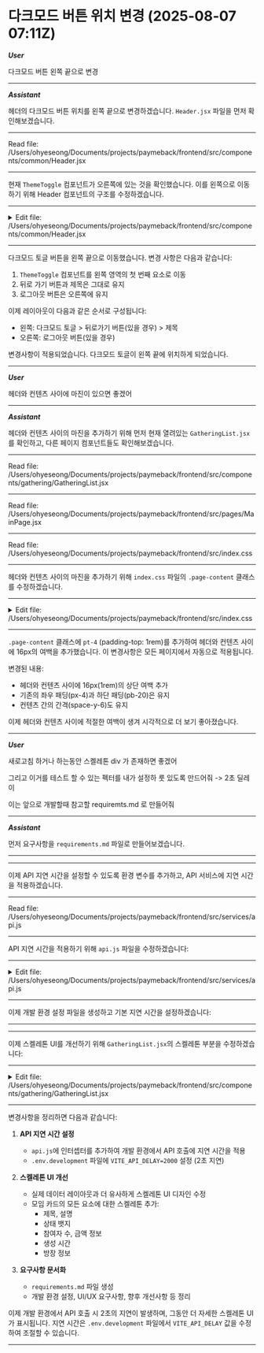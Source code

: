 <!-- Generated by SpecStory -->

# 다크모드 버튼 위치 변경 (2025-08-07 07:11Z)

_**User**_

다크모드 버튼 왼쪽 끝으로 변경

---

_**Assistant**_

헤더의 다크모드 버튼 위치를 왼쪽 끝으로 변경하겠습니다. `Header.jsx` 파일을 먼저 확인해보겠습니다.

---

Read file: /Users/ohyeseong/Documents/projects/paymeback/frontend/src/components/common/Header.jsx

---

현재 `ThemeToggle` 컴포넌트가 오른쪽에 있는 것을 확인했습니다. 이를 왼쪽으로 이동하기 위해 Header 컴포넌트의 구조를 수정하겠습니다.

---

<details><summary>Edit file: /Users/ohyeseong/Documents/projects/paymeback/frontend/src/components/common/Header.jsx</summary>

undefined

**Chunk 1**
Lines added: 1, lines removed: undefined

```diff
@@ -23,4 +23,5 @@
        <div className="max-w-md mx-auto px-4 py-3 flex justify-between items-center">
          <div className="flex items-center gap-3">
+           <ThemeToggle />
            {showBack && (
              <button 
```

**Chunk 2**
Lines added: undefined, lines removed: 1

```diff
@@ -35,5 +36,4 @@
          
          <div className="flex items-center gap-2">
-           <ThemeToggle />
            {showLogout && (
              <button 
```

</details>

---

다크모드 토글 버튼을 왼쪽 끝으로 이동했습니다. 변경 사항은 다음과 같습니다:

1. `ThemeToggle` 컴포넌트를 왼쪽 영역의 첫 번째 요소로 이동
2. 뒤로 가기 버튼과 제목은 그대로 유지
3. 로그아웃 버튼은 오른쪽에 유지

이제 레이아웃이 다음과 같은 순서로 구성됩니다:
- 왼쪽: 다크모드 토글 > 뒤로가기 버튼(있을 경우) > 제목
- 오른쪽: 로그아웃 버튼(있을 경우)

변경사항이 적용되었습니다. 다크모드 토글이 왼쪽 끝에 위치하게 되었습니다.

---

_**User**_

헤더와 컨텐츠 사이에 마진이 있으면 좋겠어

---

_**Assistant**_

헤더와 컨텐츠 사이의 마진을 추가하기 위해 먼저 현재 열려있는 `GatheringList.jsx`를 확인하고, 다른 페이지 컴포넌트들도 확인해보겠습니다.

---

Read file: /Users/ohyeseong/Documents/projects/paymeback/frontend/src/components/gathering/GatheringList.jsx

---

Read file: /Users/ohyeseong/Documents/projects/paymeback/frontend/src/pages/MainPage.jsx

---

Read file: /Users/ohyeseong/Documents/projects/paymeback/frontend/src/index.css

---

헤더와 컨텐츠 사이의 마진을 추가하기 위해 `index.css` 파일의 `.page-content` 클래스를 수정하겠습니다.

---

<details><summary>Edit file: /Users/ohyeseong/Documents/projects/paymeback/frontend/src/index.css</summary>

undefined

**Chunk 1**
Lines added: 1, lines removed: 1

```diff
@@ -9,5 +9,5 @@
  
    .page-content {
-     @apply max-w-md mx-auto space-y-6 pb-20 px-4;
+     @apply max-w-md mx-auto space-y-6 pb-20 px-4 pt-4;
    }
  
```

</details>

---

`.page-content` 클래스에 `pt-4` (padding-top: 1rem)를 추가하여 헤더와 컨텐츠 사이에 16px의 여백을 추가했습니다. 이 변경사항은 모든 페이지에서 자동으로 적용됩니다.

변경된 내용:
- 헤더와 컨텐츠 사이에 16px(1rem)의 상단 여백 추가
- 기존의 좌우 패딩(px-4)과 하단 패딩(pb-20)은 유지
- 컨텐츠 간의 간격(space-y-6)도 유지

이제 헤더와 컨텐츠 사이에 적절한 여백이 생겨 시각적으로 더 보기 좋아졌습니다.

---

_**User**_

새로고침 하거나 하는동안 스켈레톤 div 가 존재하면 좋겠어

그리고 이거를 테스트 할 수 있는 펙터를 내가 설정하 룻 있도록 만드어줘 -> 2초 딜레이

이는 앞으로 개발할때 참고할 requiremts.md 로 만들어줘

---

_**Assistant**_

먼저 요구사항을 `requirements.md` 파일로 만들어보겠습니다.

---



---

이제 API 지연 시간을 설정할 수 있도록 환경 변수를 추가하고, API 서비스에 지연 시간을 적용하겠습니다.

---

Read file: /Users/ohyeseong/Documents/projects/paymeback/frontend/src/services/api.js

---

API 지연 시간을 적용하기 위해 `api.js` 파일을 수정하겠습니다:

---

<details><summary>Edit file: /Users/ohyeseong/Documents/projects/paymeback/frontend/src/services/api.js</summary>

undefined

**Chunk 1**
Lines added: 11, lines removed: 2

```diff
@@ -11,11 +11,20 @@
  });
  
- // Request interceptor to add auth token
+ // Add artificial delay in development mode
+ const addArtificialDelay = async () => {
+   const delay = import.meta.env.VITE_API_DELAY;
+   if (delay) {
+     await new Promise(resolve => setTimeout(resolve, parseInt(delay)));
+   }
+ };
+ 
+ // Request interceptor to add auth token and artificial delay
  api.interceptors.request.use(
-   (config) => {
+   async (config) => {
      const token = localStorage.getItem(STORAGE_KEYS.ACCESS_TOKEN);
      if (token) {
        config.headers.Authorization = `Bearer ${token}`;
      }
+     await addArtificialDelay();
      return config;
    },
```

</details>

---

이제 개발 환경 설정 파일을 생성하고 기본 지연 시간을 설정하겠습니다:

---



---

이제 스켈레톤 UI를 개선하기 위해 `GatheringList.jsx`의 스켈레톤 부분을 수정하겠습니다:

---

<details><summary>Edit file: /Users/ohyeseong/Documents/projects/paymeback/frontend/src/components/gathering/GatheringList.jsx</summary>

undefined

**Chunk 1**
Lines added: 28, lines removed: 5

```diff
@@ -32,9 +32,32 @@
          {[...Array(3)].map((_, i) => (
            <div key={i} className="card animate-pulse">
-             <div className="h-4 bg-gray-200 dark:bg-gray-700 rounded mb-2"></div>
-             <div className="h-3 bg-gray-200 dark:bg-gray-700 rounded w-2/3 mb-3"></div>
-             <div className="flex justify-between">
-               <div className="h-3 bg-gray-200 dark:bg-gray-700 rounded w-16"></div>
-               <div className="h-3 bg-gray-200 dark:bg-gray-700 rounded w-20"></div>
+             <div className="flex justify-between items-start mb-3">
+               <div className="flex-1">
+                 <div className="h-5 bg-gray-200 dark:bg-gray-700 rounded w-3/4 mb-2"></div>
+                 <div className="h-3 bg-gray-200 dark:bg-gray-700 rounded w-2/3 mb-1"></div>
+                 <div className="h-3 bg-gray-200 dark:bg-gray-700 rounded w-1/2"></div>
+               </div>
+               <div className="h-6 w-6 bg-gray-200 dark:bg-gray-700 rounded-full ml-3"></div>
+             </div>
+ 
+             <div className="flex items-center justify-between">
+               <div className="flex items-center gap-4">
+                 <div className="flex items-center gap-1">
+                   <div className="h-4 w-4 bg-gray-200 dark:bg-gray-700 rounded"></div>
+                   <div className="h-3 w-8 bg-gray-200 dark:bg-gray-700 rounded"></div>
+                 </div>
+                 <div className="flex items-center gap-1">
+                   <div className="h-4 w-4 bg-gray-200 dark:bg-gray-700 rounded"></div>
+                   <div className="h-3 w-16 bg-gray-200 dark:bg-gray-700 rounded"></div>
+                 </div>
+               </div>
+               <div className="flex items-center gap-1">
+                 <div className="h-4 w-4 bg-gray-200 dark:bg-gray-700 rounded"></div>
+                 <div className="h-3 w-20 bg-gray-200 dark:bg-gray-700 rounded"></div>
+               </div>
+             </div>
+ 
+             <div className="mt-2 pt-2 border-t border-gray-100 dark:border-gray-700">
+               <div className="h-3 w-24 bg-gray-200 dark:bg-gray-700 rounded"></div>
              </div>
            </div>
```

</details>

---

변경사항을 정리하면 다음과 같습니다:

1. **API 지연 시간 설정**
   - `api.js`에 인터셉터를 추가하여 개발 환경에서 API 호출에 지연 시간을 적용
   - `.env.development` 파일에 `VITE_API_DELAY=2000` 설정 (2초 지연)

2. **스켈레톤 UI 개선**
   - 실제 데이터 레이아웃과 더 유사하게 스켈레톤 UI 디자인 수정
   - 모임 카드의 모든 요소에 대한 스켈레톤 추가:
     - 제목, 설명
     - 상태 뱃지
     - 참여자 수, 금액 정보
     - 생성 시간
     - 방장 정보

3. **요구사항 문서화**
   - `requirements.md` 파일 생성
   - 개발 환경 설정, UI/UX 요구사항, 향후 개선사항 등 정리

이제 개발 환경에서 API 호출 시 2초의 지연이 발생하며, 그동안 더 자세한 스켈레톤 UI가 표시됩니다. 지연 시간은 `.env.development` 파일에서 `VITE_API_DELAY` 값을 수정하여 조절할 수 있습니다.

---

